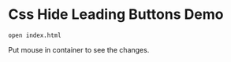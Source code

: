 Css Hide Leading Buttons Demo
=============================

```
open index.html
```

Put mouse in container to see the changes.
